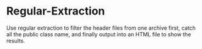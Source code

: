 # Regular-Extraction

Use regular extraction to filter the header files from one archive first, catch all the public class name, and finally output into an HTML file to show the results.
